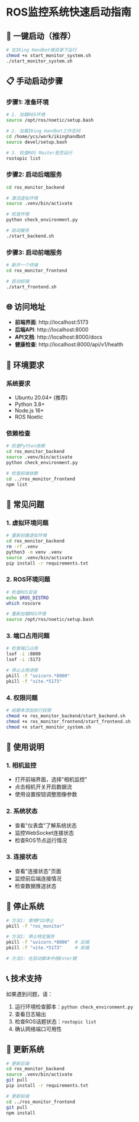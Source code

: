 # ROS监控系统快速启动指南

## 🚀 一键启动（推荐）

```bash
# 在IKing Handbot根目录下运行
chmod +x start_monitor_system.sh
./start_monitor_system.sh
```

## 📋 手动启动步骤

### 步骤1: 准备环境

```bash
# 1. 加载ROS环境
source /opt/ros/noetic/setup.bash

# 2. 加载IKing Handbot工作空间
cd /home/ycs/work/ikinghandbot
source devel/setup.bash

# 3. 检查ROS Master是否运行
rostopic list
```

### 步骤2: 启动后端服务

```bash
cd ros_monitor_backend

# 激活虚拟环境
source .venv/bin/activate

# 检查环境
python check_environment.py

# 启动服务
./start_backend.sh
```

### 步骤3: 启动前端服务

```bash
# 新开一个终端
cd ros_monitor_frontend

# 启动前端
./start_frontend.sh
```

## 🌐 访问地址

- **前端界面**: http://localhost:5173
- **后端API**: http://localhost:8000
- **API文档**: http://localhost:8000/docs
- **健康检查**: http://localhost:8000/api/v1/health

## 🔧 环境要求

### 系统要求
- Ubuntu 20.04+ (推荐)
- Python 3.8+
- Node.js 16+
- ROS Noetic

### 依赖检查
```bash
# 检查Python依赖
cd ros_monitor_backend
source .venv/bin/activate
python check_environment.py

# 检查前端依赖
cd ../ros_monitor_frontend
npm list
```

## 🐛 常见问题

### 1. 虚拟环境问题
```bash
# 重新创建虚拟环境
cd ros_monitor_backend
rm -rf .venv
python3 -m venv .venv
source .venv/bin/activate
pip install -r requirements.txt
```

### 2. ROS环境问题
```bash
# 检查ROS安装
echo $ROS_DISTRO
which roscore

# 重新加载ROS环境
source /opt/ros/noetic/setup.bash
```

### 3. 端口占用问题
```bash
# 检查端口占用
lsof -i :8000
lsof -i :5173

# 停止占用进程
pkill -f "uvicorn.*8000"
pkill -f "vite.*5173"
```

### 4. 权限问题
```bash
# 给脚本添加执行权限
chmod +x ros_monitor_backend/start_backend.sh
chmod +x ros_monitor_frontend/start_frontend.sh
chmod +x start_monitor_system.sh
```

## 📱 使用说明

### 1. 相机监控
- 打开前端界面，选择"相机监控"
- 点击相机开关开启数据流
- 使用设置按钮调整图像参数

### 2. 系统状态
- 查看"仪表盘"了解系统状态
- 监控WebSocket连接状态
- 检查ROS节点运行情况

### 3. 连接状态
- 查看"连接状态"页面
- 监控前后端连接情况
- 检查数据推送状态

## 🛑 停止系统

```bash
# 方法1: 使用PID停止
pkill -f "ros_monitor"

# 方法2: 停止特定服务
pkill -f "uvicorn.*8000"  # 后端
pkill -f "vite.*5173"     # 前端

# 方法3: 在启动脚本中按Enter键
```

## 📞 技术支持

如果遇到问题，请：

1. 运行环境检查脚本：`python check_environment.py`
2. 查看日志输出
3. 检查ROS话题状态：`rostopic list`
4. 确认网络端口可用性

## 🔄 更新系统

```bash
# 更新后端
cd ros_monitor_backend
source .venv/bin/activate
git pull
pip install -r requirements.txt

# 更新前端
cd ../ros_monitor_frontend
git pull
npm install
```